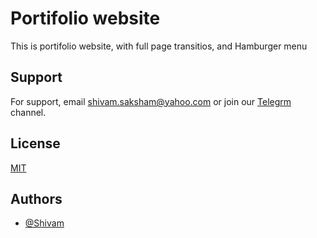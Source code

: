 
# Portifolio website

This is portifolio website, with full page transitios, and Hamburger menu 


## Support

For support, email shivam.saksham@yahoo.com or join our [Telegrm](https://t.me/team_hacktwist) channel.

  
## License

[MIT](https://choosealicense.com/licenses/mit/)

  
## Authors

- [@Shivam](https://www.github.com/devil-shiva)

  
